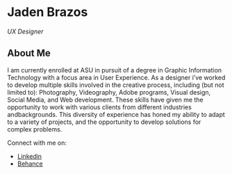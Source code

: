 # Jaden Brazos
*UX Designer*

## About Me
I am currently enrolled at ASU in pursuit of a degree in Graphic Information Technology with a focus area in User Experience. As a designer i’ve worked to develop multiple       skills involved in the creative process, including (but not limited to): Photography, Videography, Adobe programs, Visual design, Social Media, and Web development. These        skills have given me the opportunity to work with various clients from different industries andbackgrounds. This diversity of experience has honed my ability to adapt to a       variety of projects, and the opportunity to develop solutions for complex problems.

Connect with me on:
- [Linkedin](www.linkedin.com/in/jbrvz)
- [Behance]([https://www.behance.net/Jbrzzs])


